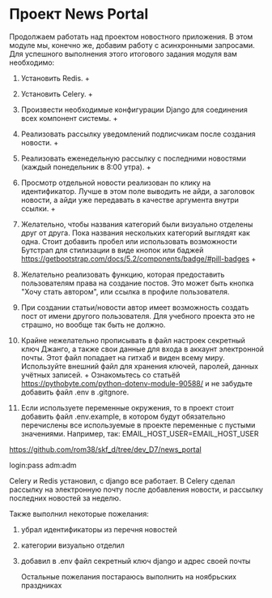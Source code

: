 # Проект News Portal

Продолжаем работать над проектом новостного приложения. В этом модуле мы, конечно же, добавим работу с асинхронными запросами. Для успешного выполнения этого итогового задания модуля вам необходимо:

1. Установить Redis. +
2. Установить Celery. +
3. Произвести необходимые конфигурации Django для соединения всех компонент системы. +
4. Реализовать рассылку уведомлений подписчикам после создания новости. +
5. Реализовать еженедельную рассылку с последними новостями (каждый понедельник в 8:00 утра). +

6. Просмотр отдельной новости реализован по клику на идентификатор. Лучше в этом поле выводить не айди, а заголовок новости, а айди уже передавать в качестве аргумента внутри ссылки. +
7. Желательно, чтобы названия категорий были визуально отделены друг от друга. Пока названия нескольких категорий выглядят как одна. Стоит добавить пробел или использовать возможности Бутстрап для стилизации в виде кнопок или баджей
https://getbootstrap.com/docs/5.2/components/badge/#pill-badges +
8. Желательно реализовать функцию, которая предоставить пользователям права на создание постов. Это может быть кнопка "Хочу стать автором", или ссылка в профиле пользователя.
9. При создании статьи/новости автор имеет возможность создать пост от имени другого пользователя. Для учебного проекта это не страшно, но вообще так быть не должно.
10. Крайне нежелательно прописывать в файл настроек секретный ключ Джанго, а также свои данные для входа в аккаунт электронной почты. Этот файл попадает на гитхаб и виден всему миру. Используйте внешний файл для хранения ключей, паролей, данных учётных записей. +
Ознакомьтесь со статьёй https://pythobyte.com/python-dotenv-module-90588/
и не забудьте добавить файл .env в .gitgnore.
11. Если используете переменные окружения, то в проект стоит добавить файл .env.example, в котором будут обязательно перечислены все используемые в проекте переменные с пустыми значениями. Например, так:
EMAIL_HOST_USER=EMAIL_HOST_USER


https://github.com/rom38/skf_d/tree/dev_D7/news_portal

login:pass adm:adm

Celery и Redis установил, с django все работает.
В Celery сделал рассылку на электронную почту после добавления новости, и рассылку последних новостей за неделю.

Также выполнил некоторые пожелания:
1. убрал идентификаторы из перечня новостей
2. категории визуально отделил
3. добавил в .env файл секретный ключ django и адрес своей почты

   Остальные пожелания постараюсь выполнить на ноябрьских праздниках
